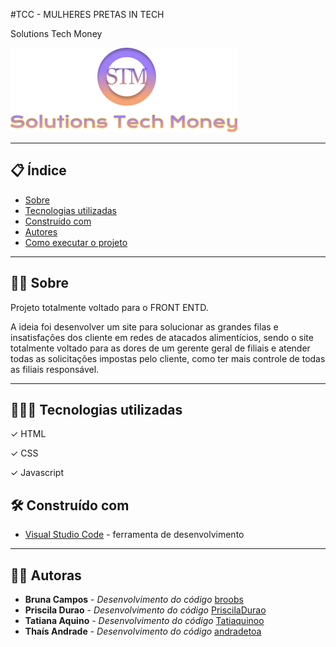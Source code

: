 #TCC - MULHERES PRETAS IN TECH

Solutions Tech Money


![Logo](https://github.com/PriscilaDurao/solutionsTechMoney/blob/main/assets/logoSTM.png)

--- 

## 📋 Índice

- [Sobre](#sobre-projeto)
- [Tecnologias utilizadas](#-tecnologias-utilizadas)
- [Construído com](#%EF%B8%8F-construído-com)
- [Autores](#%EF%B8%8F-autores)
- [Como executar o projeto](#-como-executar-o-projeto)

--- 

## ✍🏾 Sobre 

Projeto totalmente voltado para o FRONT ENTD.

A ideia foi desenvolver um site para solucionar as grandes filas e insatisfações dos cliente em redes de atacados alimentícios, sendo o site totalmente voltado para as dores de um gerente geral de filiais e atender todas as solicitações impostas pelo cliente, como ter mais controle de todas as filiais responsável. 

--- 

## 👨🏾‍💻 Tecnologias utilizadas

✓ HTML

✓ CSS

✓ Javascript

## 🛠️ Construído com

* [Visual Studio Code](https://code.visualstudio.com/) - ferramenta de desenvolvimento

---

## 👩🏾 Autoras

* **Bruna Campos** - *Desenvolvimento do código*  [broobs](https://github.com/broobs)
* **Priscila Durao** - *Desenvolvimento do código*  [PriscilaDurao](https://github.com/PriscilaDurao)
* **Tatiana Aquino** - *Desenvolvimento do código*  [Tatiaquinoo](https://github.com/Tatiaquinoo)
* **Thaís Andrade** - *Desenvolvimento do código*  [andradetoa](https://github.com/andradetoa)
